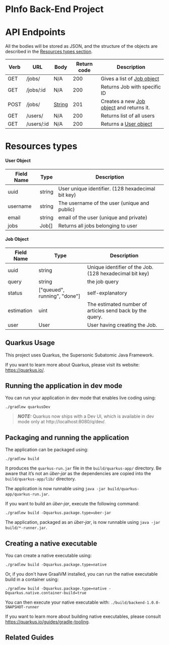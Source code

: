 # PInfo Back-End Project

# API Endpoints

All the bodies will be stored as JSON, and the structure of the objects are described in the [Resources types section](#resources-types).

| Verb | URL        | Body             | Return code | Description                                             |
|------|------------|------------------|-------------|---------------------------------------------------------|
| GET  | /jobs/     | N/A              | 200         | Gives a list of [Job object](#job-object)               |
| GET  | /jobs/:id  | N/A              | 200         | Returns Job with specific ID                            |
| POST | /jobs/     | [String](#query) | 201         | Creates a new [Job object](#job-object) and returns it. |
| GET  | /users/    | N/A              | 200         | Returns list of all users                               |
| GET  | /users/:id | N/A              | 200         | Returns a [User object](#user-object)                   |

# Resources types

#### User Object

| Field Name | Type   | Description                                       |
|------------|--------|---------------------------------------------------|
 | uuid       | string | User unique identifier. (128 hexadecimal bit key) |
| username   | string | The username of the user (unique and public)      |
| email      | string | email of the user (unique and private)            |
| jobs       | Job[]  | Returns all jobs belonging to user                |


#### Job Object

| Field Name | Type                         | Description                                              |
|------------|------------------------------|----------------------------------------------------------|
| uuid       | string                       | Unique identifier of the Job. (128 hexadecimal bit key)  |
| query      | string                       | the job query                                            |
| status     | ["queued", running", "done"] | self-explanatory                                         |
| estimation | uint                         | The estimated number of articles send back by the query. |
| user       | User                         | User having creating the Job.                            |

## Quarkus Usage

This project uses Quarkus, the Supersonic Subatomic Java Framework.

If you want to learn more about Quarkus, please visit its website: https://quarkus.io/.

## Running the application in dev mode

You can run your application in dev mode that enables live coding using:
```shell script
./gradlew quarkusDev
```

> **_NOTE:_**  Quarkus now ships with a Dev UI, which is available in dev mode only at http://localhost:8080/q/dev/.

## Packaging and running the application

The application can be packaged using:
```shell script
./gradlew build
```
It produces the `quarkus-run.jar` file in the `build/quarkus-app/` directory.
Be aware that it’s not an _über-jar_ as the dependencies are copied into the `build/quarkus-app/lib/` directory.

The application is now runnable using `java -jar build/quarkus-app/quarkus-run.jar`.

If you want to build an _über-jar_, execute the following command:
```shell script
./gradlew build -Dquarkus.package.type=uber-jar
```

The application, packaged as an _über-jar_, is now runnable using `java -jar build/*-runner.jar`.

## Creating a native executable

You can create a native executable using: 
```shell script
./gradlew build -Dquarkus.package.type=native
```

Or, if you don't have GraalVM installed, you can run the native executable build in a container using: 
```shell script
./gradlew build -Dquarkus.package.type=native -Dquarkus.native.container-build=true
```

You can then execute your native executable with: `./build/backend-1.0.0-SNAPSHOT-runner`

If you want to learn more about building native executables, please consult https://quarkus.io/guides/gradle-tooling.

## Related Guides

